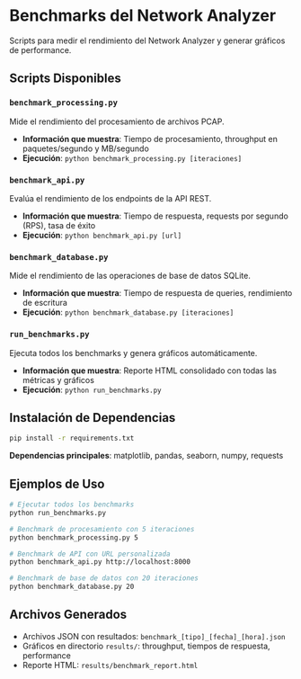 # Benchmarks del Network Analyzer

Scripts para medir el rendimiento del Network Analyzer y generar gráficos de performance.

## Scripts Disponibles

### `benchmark_processing.py`
Mide el rendimiento del procesamiento de archivos PCAP.
- **Información que muestra**: Tiempo de procesamiento, throughput en paquetes/segundo y MB/segundo
- **Ejecución**: `python benchmark_processing.py [iteraciones]`

### `benchmark_api.py`
Evalúa el rendimiento de los endpoints de la API REST.
- **Información que muestra**: Tiempo de respuesta, requests por segundo (RPS), tasa de éxito
- **Ejecución**: `python benchmark_api.py [url]`

### `benchmark_database.py`
Mide el rendimiento de las operaciones de base de datos SQLite.
- **Información que muestra**: Tiempo de respuesta de queries, rendimiento de escritura
- **Ejecución**: `python benchmark_database.py [iteraciones]`

### `run_benchmarks.py`
Ejecuta todos los benchmarks y genera gráficos automáticamente.
- **Información que muestra**: Reporte HTML consolidado con todas las métricas y gráficos
- **Ejecución**: `python run_benchmarks.py`

## Instalación de Dependencias

```bash
pip install -r requirements.txt
```

**Dependencias principales**: matplotlib, pandas, seaborn, numpy, requests

## Ejemplos de Uso

```bash
# Ejecutar todos los benchmarks
python run_benchmarks.py

# Benchmark de procesamiento con 5 iteraciones
python benchmark_processing.py 5

# Benchmark de API con URL personalizada
python benchmark_api.py http://localhost:8000

# Benchmark de base de datos con 20 iteraciones
python benchmark_database.py 20
```

## Archivos Generados

- Archivos JSON con resultados: `benchmark_[tipo]_[fecha]_[hora].json`
- Gráficos en directorio `results/`: throughput, tiempos de respuesta, performance
- Reporte HTML: `results/benchmark_report.html`
